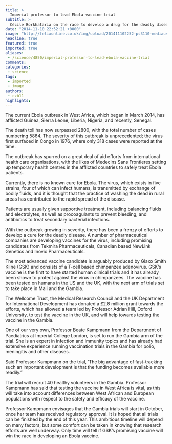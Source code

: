 ```yaml
---
title: >
  Imperial professor to lead Ebola vaccine trial
subtitle: >
  Cécile Borkhataria on the race to develop a drug for the deadly disease
date: "2014-11-10 22:52:21 +0000"
image: "http://felixonline.co.uk/img/upload/201411102252-ps3110-mediausatodayusatoday201407311406846337000-ebola-protective-gear5.jpg"
headline: true
featured: true
imported: true
aliases:
 - /science/4850/imperial-professor-to-lead-ebola-vaccine-trial
comments:
categories:
 - science
tags:
 - imported
 - image
authors:
 - czb11
highlights:
---
```


The current Ebola outbreak in West Africa, which began in March 2014, has afflicted Guinea, Sierra Leone, Liberia, Nigeria, and recently, Senegal.

The death toll has now surpassed 2800, with the total number of cases numbering 5864. The severity of this outbreak is unprecedented; the virus first surfaced in Congo in 1976, where only 318 cases were reported at the time.

The outbreak has spurred on a great deal of aid efforts from international health care organisations, with the likes of Medecins Sans Frontieres setting up temporary health centres in the afflicted countries to safely treat Ebola patients.

Currently, there is no known cure for Ebola. The virus, which exists in five strains, four of which can infect humans, is transmitted by exchange of bodily fluids, and it is thought that the practice of washing the dead in rural areas has contributed to the rapid spread of the disease.

Patients are usually given supportive treatment, including balancing fluids and electrolytes, as well as procoagulants to prevent bleeding, and antibiotics to treat secondary bacterial infections.

With the outbreak growing in severity, there has been a frenzy of efforts to develop a cure for the deadly disease. A number of pharmaceutical companies are developing vaccines for the virus, including promising candidates from Tekmira Pharmaceuticals, Canadian based NewLink Genetics and Inovio Pharmaceuticals.

The most advanced vaccine candidate is arguably produced by Glaxo Smith Kline (GSK) and consists of a T-cell based chimpanzee adenovirus. GSK’s vaccine is the first to have started human clinical trials and it has already been shown to protect against the virus in chimpanzees. The vaccine has been tested on humans in the US and the UK, with the next arm of trials set to take place in Mali and the Gambia.

The Wellcome Trust, the Medical Research Council and the UK Department for International Development has donated a £2.8 million grant towards the efforts, which has allowed a team led by Professor Adrian Hill, Oxford University, to test the vaccine in the UK, and will help towards testing the vaccine in the Gambia.

One of our very own, Professor Beate Kampmann from the Department of Paediatrics at Imperial College London, is set to run the Gambia arm of the trial. She is an expert in infection and immunity topics and has already had extensive experience running vaccination trials in the Gambia for polio, meningitis and other diseases.

Said Professor Kampmann on the trial, ‘The big advantage of fast-tracking such an important development is that the funding becomes available more readily.”

The trial will recruit 40 healthy volunteers in the Gambia. Professor Kampmann has said that testing the vaccine in West Africa is vital, as this will take into account differences between West African and European populations with respect to the safety and efficacy of the vaccine.

Professor Kampmann envisages that the Gambia trials will start in October, once her team has received regulatory approval. It is hoped that all trials can be finished by the end of this year. This ambitious timeline will depend on many factors, but some comfort can be taken in knowing that research efforts are well underway. Only time will tell if GSK’s promising vaccine will win the race in developing an Ebola vaccine.
